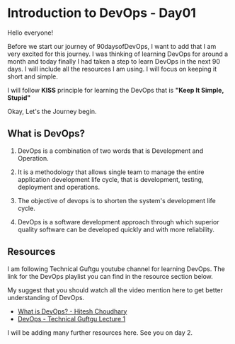 <h1>Introduction to DevOps - Day01</h1>

Hello everyone!

Before we start our journey of 90daysofDevOps, I want to add that I am very excited for this journey. I was thinking of learning DevOps for around a month and today finally I had taken a step to learn DevOps in the next 90 days. I will include all the resources I am using. I will focus on keeping it short and simple. 

I will follow **KISS** principle for learning the DevOps that is **"Keep It Simple, Stupid"**

Okay, Let's the Journey begin.

## What is DevOps?

1. DevOps is a combination of two words that is Development and Operation. 

2. It is a methodology that allows single team to manage the entire application development life cycle, that is development, testing, deployment and operations.

3. The objective of devops is to shorten the system's development life cycle.

4. DevOps is a software development approach through which superior quality software can be developed quickly and with more reliability.

## Resources

I am following Technical Guftgu youtube channel for learning DevOps. The link for the DevOps playlist you can find in the resource section below.

My suggest that you should watch all the video mention here to get better understanding of DevOps. 
- [What is DevOps? - Hitesh Choudhary](https://www.youtube.com/watch?v=_Gpe1Zn-1fE&ab_channel=HiteshChoudhary)
- [DevOps - Technical Guftgu Lecture 1](https://www.youtube.com/watch?v=eX3ZimWWHh4&list=PLBGx66SQNZ8aPsFDwb79JrS2KQBTIZo10&ab_channel=TechnicalGuftgu)

I will be adding many further resources here. See you on day 2.





